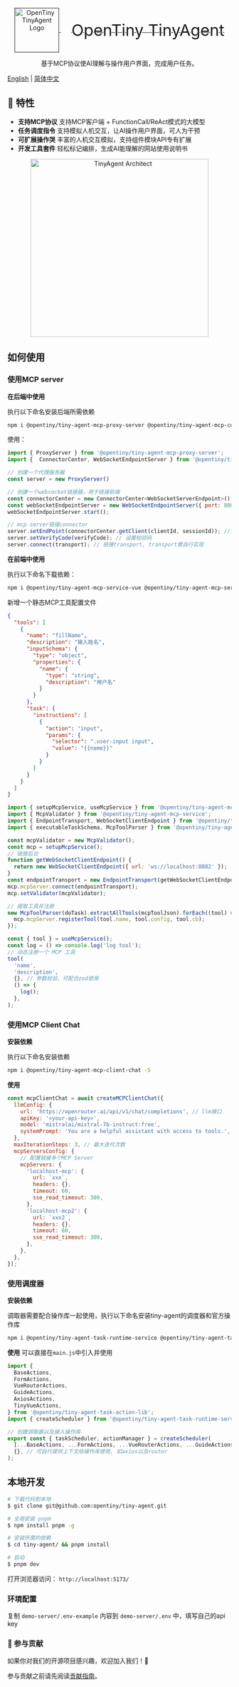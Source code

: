 <p align="center">
  <a href="" target="_blank" rel="noopener noreferrer">
    <img alt="OpenTiny TinyAgent Logo" src="./docs/src/public/logo.svg" height="100" style="max-width:100%;vertical-align: middle">
    <span style="font-size: 36px; vertical-align: middle; margin-left: 24px">OpenTiny TinyAgent</span>
  </a>
</p>
<p align="center"> 基于MCP协议使AI理解与操作用户界面，完成用户任务。</p>

[English](README.md) | [简体中文](README.zh-CN.md)

## 🌈 特性

- **支持MCP协议** 支持MCP客户端 + FunctionCall/ReAct模式的大模型
- **任务调度指令** 支持模拟人机交互，让AI操作用户界面，可人为干预
- **可扩展操作哭** 丰富的人机交互模拟，支持组件模块API专有扩展
- **开发工具套件** 轻松标记编排，生成AI能理解的网站使用说明书

<p align="center">
  <img alt="TinyAgent Architect" src="./docs/src/public/architect.svg" height="400" style="max-width:100%;vertical-align: middle">
</p>

## 如何使用

### 使用MCP server

**在后端中使用**

执行以下命名安装后端所需依赖

```bash
npm i @opentiny/tiny-agent-mcp-proxy-server @opentiny/tiny-agent-mcp-connector -S
```

使用：

```js
import { ProxyServer } from '@opentiny/tiny-agent-mcp-proxy-server';
import {  ConnectorCenter, WebSocketEndpointServer } from '@opentiny/tiny-agent-mcp-connector';

// 创建一个代理服务器
const server = new ProxyServer()

// 创建一个websocket链接器，用于链接前端
const connectorCenter = new ConnectorCenter<WebSocketServerEndpoint>();
const webSocketEndpointServer = new WebSocketEndpointServer({ port: 8082 }, connectorCenter);
webSocketEndpointServer.start();

// mcp server链接connector
server.setEndPoint(connectorCenter.getClient(clientId, sessionId)); //请求或其他渠道获取的clientId, sessionId
server.setVerifyCode(verifyCode); // 设置校验码
server.connect(transport); // 链接transport, transport需自行实现
```

**在前端中使用**

执行以下命名下载依赖：

```bash
npm i @opentiny/tiny-agent-mcp-service-vue @opentiny/tiny-agent-mcp-service @opentiny/tiny-agent-mcp-connector @opentiny/tiny-agent-task-mcp -S
```

新增一个静态MCP工具配置文件

```json
{
  "tools": [
    {
      "name": "fillName",
      "description": "输入姓名",
      "inputSchema": {
        "type": "object",
        "properties": {
          "name": {
            "type": "string",
            "description": "用户名"
          }
        }
      },
      "task": {
        "instructions": [
          {
            "action": "input",
            "params": {
              "selector": ".user-input input",
              "value": "{{name}}"
            }
          }
        ]
      }
    }
  ]
}
```

```js
import { setupMcpService, useMcpService } from '@opentiny/tiny-agent-mcp-service-vue';
import { McpValidator } from '@opentiny/tiny-agent-mcp-service';
import { EndpointTransport, WebSocketClientEndpoint } from '@opentiny/tiny-agent-mcp-connector';
import { executableTaskSchema, McpToolParser } from '@opentiny/tiny-agent-task-mcp';

const mcpValidator = new McpValidator();
const mcp = setupMcpService();
// 链接后台
function getWebSocketClientEndpoint() {
  return new WebSocketClientEndpoint({ url: 'ws://localhost:8082' });
}
const endpointTransport = new EndpointTransport(getWebSocketClientEndpoint);
mcp.mcpServer.connect(endpointTransport);
mcp.setValidator(mcpValidator);

// 提取工具并注册
new McpToolParser(doTask).extractAllTools(mcpToolJson).forEach((tool) => {
  mcp.mcpServer.registerTool(tool.name, tool.config, tool.cb);
});

const { tool } = useMcpService();
const log = () => console.log('log tool');
// 动态注册一个 MCP 工具
tool(
  'name',
  'description',
  {}, // 参数校验，可配合zod使用
  () => {
    log();
  },
);
```

### 使用MCP Client Chat

**安装依赖**

执行以下命名安装依赖

```bash
npm i @opentiny/tiny-agent-mcp-client-chat -S
```

**使用**

```js
const mcpClientChat = await createMCPClientChat({
  llmConfig: {
    url: 'https://openrouter.ai/api/v1/chat/completions', // llm接口
    apiKey: '<your-api-key>',
    model: 'mistralai/mistral-7b-instruct:free',
    systemPrompt: 'You are a helpful assistant with access to tools.',
  },
  maxIterationSteps: 3, // 最大迭代次数
  mcpServersConfig: {
    // 配置链接多个MCP Server
    mcpServers: {
      'localhost-mcp': {
        url: `xxx`,
        headers: {},
        timeout: 60,
        sse_read_timeout: 300,
      },
      'localhost-mcp2': {
        url: `xxx2`,
        headers: {},
        timeout: 60,
        sse_read_timeout: 300,
      },
    },
  },
});
```

### 使用调度器

**安装依赖**

调取器需要配合操作库一起使用，执行以下命名安装tiny-agent的调度器和官方操作库

```bash
npm i @opentiny/tiny-agent-task-runtime-service @opentiny/tiny-agent-task-action-lib -S
```

**使用**
可以直接在`main.js`中引入并使用

```js
import {
  BaseActions,
  FormActions,
  VueRouterActions,
  GuideActions,
  AxiosActions,
  TinyVueActions,
} from '@opentiny/tiny-agent-task-action-lib';
import { createScheduler } from '@opentiny/tiny-agent-task-runtime-service';

// 创建调取器以及接入操作库
export const { taskScheduler, actionManager } = createScheduler(
  [...BaseActions, ...FormActions, ...VueRouterActions, ...GuideActions, ...AxiosActions, ...TinyVueActions],
  {}, // 可自行提供上下文给操作库使用, 如axios以及router
);
```

## 本地开发

```sh
# 下载代码到本地
$ git clone git@github.com:opentiny/tiny-agent.git

# 全局安装 pnpm
$ npm install pnpm -g

# 安装所需的依赖
$ cd tiny-agent/ && pnpm install

# 启动
$ pnpm dev
```

打开浏览器访问： `http://localhost:5173/`

### 环境配置

复制 `demo-server/.env-example` 内容到 `demo-server/.env` 中，填写自己的api key

### 🤝 参与贡献

如果你对我们的开源项目感兴趣，欢迎加入我们！🎉

参与贡献之前请先阅读[贡献指南](CONTRIBUTING.zh-CN.md)。
